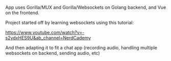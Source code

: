 App uses Gorilla/MUX and Gorilla/Websockets on Golang backend, and Vue on the frontend.

Project started off by learning websockets using this tutorial:

https://www.youtube.com/watch?v=-s2ydxHES9U&ab_channel=NerdCademy

And then adapting it to fit a chat app (recording audio, handling multiple websockets on backend, sending audio, etc)
